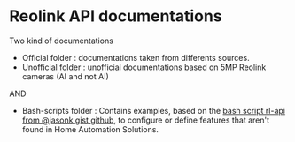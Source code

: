 # Reolink API documentations

Two kind of documentations
 * Official folder : documentations taken from differents sources.
 * Unofficial folder : unofficial documentations based on 5MP Reolink cameras (AI and not AI)

AND

 * Bash-scripts folder : Contains examples, based on the [bash script rl-api from @jasonk gist github](https://gist.github.com/jasonk/4772d1cd5154069cfc9eed07acb2057a), to configure or define features that aren't found in Home Automation Solutions.
